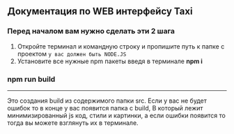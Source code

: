 Документация по WEB интерфейсу Taxi
-----------------------------------



### Перед началом вам нужно сделать эти 2 шага
1. Откройте терминал и командную строку и пропишите путь к папке с проектом `у вас должен быть NODE.JS`
2. Установите все нужные npm пакеты введя в терминале **npm i** 



### npm run build
-----------------------------------
Это создания build из содержимого папки src. Если у вас не будет ошибок то в конце
у вас появится папка с build, В который лежит минимизированный js код, стили и картинки, 
а если ошибки появится то тогда вы можете взглянуть их в терминале.

